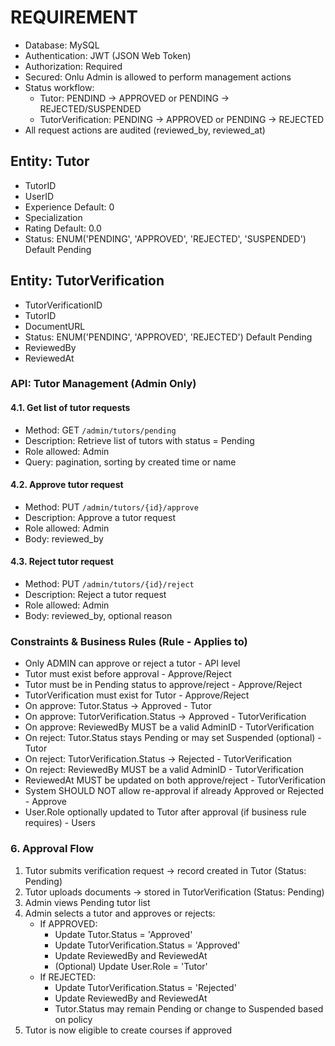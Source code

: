 # REQUIREMENT
 - Database: MySQL
 - Authentication: JWT (JSON Web Token)
 - Authorization: Required
 - Secured: Onlu Admin is allowed to perform management actions
 - Status workflow:
    - Tutor: PENDIND -> APPROVED or PENDING -> REJECTED/SUSPENDED
    - TutorVerification: PENDING → APPROVED or PENDING → REJECTED
 - All request actions are audited (reviewed_by, reviewed_at)

## Entity: Tutor
- TutorID
- UserID
- Experience Default: 0
- Specialization
- Rating Default: 0.0
- Status: ENUM('PENDING', 'APPROVED', 'REJECTED', 'SUSPENDED') Default Pending

## Entity: TutorVerification
- TutorVerificationID
- TutorID
- DocumentURL
- Status: ENUM('PENDING', 'APPROVED', 'REJECTED') Default Pending
- ReviewedBy
- ReviewedAt


### API: Tutor Management (Admin Only)

#### 4.1. Get list of tutor requests
- Method: GET `/admin/tutors/pending`
- Description: Retrieve list of tutors with status = Pending
- Role allowed: Admin
- Query: pagination, sorting by created time or name

#### 4.2. Approve tutor request
- Method: PUT `/admin/tutors/{id}/approve`
- Description: Approve a tutor request
- Role allowed: Admin
- Body: reviewed_by

#### 4.3. Reject tutor request
- Method: PUT `/admin/tutors/{id}/reject`
- Description: Reject a tutor request
- Role allowed: Admin
- Body: reviewed_by, optional reason

### Constraints & Business Rules (Rule - Applies to)
- Only ADMIN can approve or reject a tutor - API level
- Tutor must exist before approval - Approve/Reject
- Tutor must be in Pending status to approve/reject - Approve/Reject 
- TutorVerification must exist for Tutor - Approve/Reject 
- On approve: Tutor.Status → Approved - Tutor 
- On approve: TutorVerification.Status → Approved - TutorVerification
- On approve: ReviewedBy MUST be a valid AdminID - TutorVerification 
- On reject: Tutor.Status stays Pending or may set Suspended (optional) - Tutor 
- On reject: TutorVerification.Status → Rejected - TutorVerification 
- On reject: ReviewedBy MUST be a valid AdminID - TutorVerification 
- ReviewedAt MUST be updated on both approve/reject - TutorVerification 
- System SHOULD NOT allow re-approval if already Approved or Rejected - Approve 
- User.Role optionally updated to Tutor after approval (if business rule requires) - Users 


### 6. Approval Flow
1. Tutor submits verification request → record created in Tutor (Status: Pending)
2. Tutor uploads documents → stored in TutorVerification (Status: Pending)
3. Admin views Pending tutor list
4. Admin selects a tutor and approves or rejects:
    - If APPROVED:
        - Update Tutor.Status = 'Approved'
        - Update TutorVerification.Status = 'Approved'
        - Update ReviewedBy and ReviewedAt
        - (Optional) Update User.Role = 'Tutor'
    - If REJECTED:
        - Update TutorVerification.Status = 'Rejected'
        - Update ReviewedBy and ReviewedAt
        - Tutor.Status may remain Pending or change to Suspended based on policy
5. Tutor is now eligible to create courses if approved

